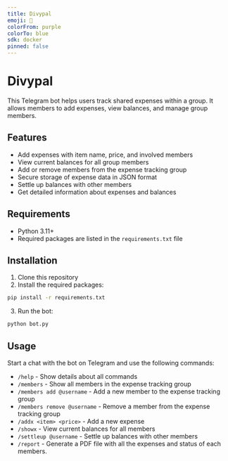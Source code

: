 ```yaml
---
title: Divypal
emoji: 💸
colorFrom: purple
colorTo: blue
sdk: docker
pinned: false
---
```

# Divypal

This Telegram bot helps users track shared expenses within a group. It allows members to add expenses, view balances, and manage group members.

## Features

- Add expenses with item name, price, and involved members
- View current balances for all group members
- Add or remove members from the expense tracking group
- Secure storage of expense data in JSON format
- Settle up balances with other members
- Get detailed information about expenses and balances

## Requirements

- Python 3.11+
- Required packages are listed in the `requirements.txt` file

## Installation

1. Clone this repository
2. Install the required packages:

```bash
pip install -r requirements.txt
```
3. Run the bot:

```bash
python bot.py
```
## Usage

Start a chat with the bot on Telegram and use the following commands:

- `/help` - Show details about all commands
- `/members` - Show all members in the expense tracking group
- `/members add @username` - Add a new member to the expense tracking group
- `/members remove @username` - Remove a member from the expense tracking group
- `/addx <item> <price>` - Add a new expense
- `/showx` - View current balances for all members
- `/settleup @username` - Settle up balances with other members
- `/report` - Generate a PDF file with all the expenses and status of each members.